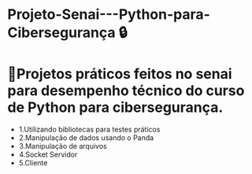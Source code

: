 # Projeto-Senai---Python-para-Cibersegurança :lock:

# :memo:Projetos práticos feitos no senai para desempenho técnico do curso de Python para cibersegurança.

- 1.Utilizando bibliotecas para testes práticos
- 2.Manipulação de dados usando o Panda
- 3.Manipulação de arquivos
- 4.Socket Servidor
- 5.Cliente
